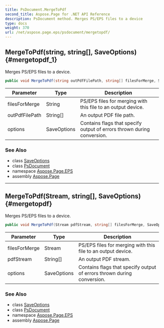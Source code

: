 ```yaml
---
title: PsDocument.MergeToPdf
second_title: Aspose.Page for .NET API Reference
description: PsDocument method. Merges PS/EPS files to a device
type: docs
weight: 370
url: /net/aspose.page.eps/psdocument/mergetopdf/
---
```

## MergeToPdf(string, string[], SaveOptions) {#mergetopdf_1}

Merges PS/EPS files to a device.

```csharp
public void MergeToPdf(string outPdfFilePath, string[] filesForMerge, SaveOptions options)
```

| Parameter | Type | Description |
| --- | --- | --- |
| filesForMerge | String | PS/EPS files for merging with this file to an output device. |
| outPdfFilePath | String[] | An output PDF file path. |
| options | SaveOptions | Contains flags that specify output of errors thrown during conversion. |

### See Also

* class [SaveOptions](../../../aspose.page/saveoptions/)
* class [PsDocument](../)
* namespace [Aspose.Page.EPS](../../psdocument/)
* assembly [Aspose.Page](../../../)

---

## MergeToPdf(Stream, string[], SaveOptions) {#mergetopdf}

Merges PS/EPS files to a device.

```csharp
public void MergeToPdf(Stream pdfStream, string[] filesForMerge, SaveOptions options)
```

| Parameter | Type | Description |
| --- | --- | --- |
| filesForMerge | Stream | PS/EPS files for merging with this file to an output device. |
| pdfStream | String[] | An output PDF stream. |
| options | SaveOptions | Contains flags that specify output of errors thrown during conversion. |

### See Also

* class [SaveOptions](../../../aspose.page/saveoptions/)
* class [PsDocument](../)
* namespace [Aspose.Page.EPS](../../psdocument/)
* assembly [Aspose.Page](../../../)


